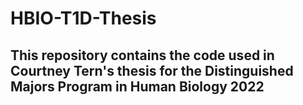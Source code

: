 # HBIO-T1D-Thesis
## This repository contains the code used in Courtney Tern's thesis for the Distinguished Majors Program in Human Biology 2022
